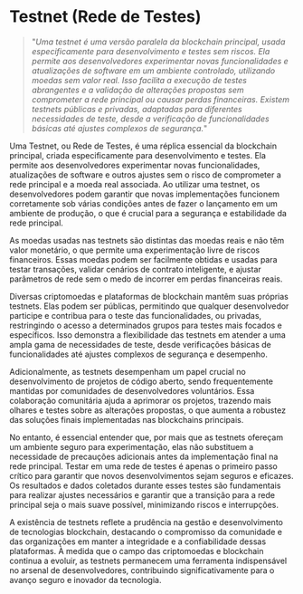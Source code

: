 # Testnet (Rede de Testes)

>"*Uma testnet é uma versão paralela da blockchain principal, usada especificamente para desenvolvimento e testes sem riscos. Ela permite aos desenvolvedores experimentar novas funcionalidades e atualizações de software em um ambiente controlado, utilizando moedas sem valor real. Isso facilita a execução de testes abrangentes e a validação de alterações propostas sem comprometer a rede principal ou causar perdas financeiras. Existem testnets públicas e privadas, adaptadas para diferentes necessidades de teste, desde a verificação de funcionalidades básicas até ajustes complexos de segurança.*"

Uma Testnet, ou Rede de Testes, é uma réplica essencial da blockchain principal, criada especificamente para desenvolvimento e testes. Ela permite aos desenvolvedores experimentar novas funcionalidades, atualizações de software e outros ajustes sem o risco de comprometer a rede principal e a moeda real associada. Ao utilizar uma testnet, os desenvolvedores podem garantir que novas implementações funcionem corretamente sob várias condições antes de fazer o lançamento em um ambiente de produção, o que é crucial para a segurança e estabilidade da rede principal.

As moedas usadas nas testnets são distintas das moedas reais e não têm valor monetário, o que permite uma experimentação livre de riscos financeiros. Essas moedas podem ser facilmente obtidas e usadas para testar transações, validar cenários de contrato inteligente, e ajustar parâmetros de rede sem o medo de incorrer em perdas financeiras reais.

Diversas criptomoedas e plataformas de blockchain mantêm suas próprias testnets. Elas podem ser públicas, permitindo que qualquer desenvolvedor participe e contribua para o teste das funcionalidades, ou privadas, restringindo o acesso a determinados grupos para testes mais focados e específicos. Isso demonstra a flexibilidade das testnets em atender a uma ampla gama de necessidades de teste, desde verificações básicas de funcionalidades até ajustes complexos de segurança e desempenho.

Adicionalmente, as testnets desempenham um papel crucial no desenvolvimento de projetos de código aberto, sendo frequentemente mantidas por comunidades de desenvolvedores voluntários. Essa colaboração comunitária ajuda a aprimorar os projetos, trazendo mais olhares e testes sobre as alterações propostas, o que aumenta a robustez das soluções finais implementadas nas blockchains principais.

No entanto, é essencial entender que, por mais que as testnets ofereçam um ambiente seguro para experimentação, elas não substituem a necessidade de precauções adicionais antes da implementação final na rede principal. Testar em uma rede de testes é apenas o primeiro passo crítico para garantir que novos desenvolvimentos sejam seguros e eficazes. Os resultados e dados coletados durante esses testes são fundamentais para realizar ajustes necessários e garantir que a transição para a rede principal seja o mais suave possível, minimizando riscos e interrupções.

A existência de testnets reflete a prudência na gestão e desenvolvimento de tecnologias blockchain, destacando o compromisso da comunidade e das organizações em manter a integridade e a confiabilidade dessas plataformas. À medida que o campo das criptomoedas e blockchain continua a evoluir, as testnets permanecem uma ferramenta indispensável no arsenal de desenvolvedores, contribuindo significativamente para o avanço seguro e inovador da tecnologia.